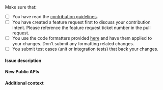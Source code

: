 <!-- First of all: Have you checked the docs, GitHub issues whether someone else has already reported your issue? -->

Make sure that:

- [ ] You have read the [contribution guidelines](https://github.com/HuaweiCloudDeveloper/gaussdb-r2dbc/blob/main/.github/CONTRIBUTING.adoc).
- [ ] You have created a feature request first to discuss your contribution intent. Please reference the feature request ticket number in the pull request.
- [ ] You use the code formatters provided [here](https://github.com/HuaweiCloudDeveloper/r2dbc-gaussdb/blob/master/intellij-style.xml) and have them applied to your changes. Don't submit any formatting related changes.
- [ ] You submit test cases (unit or integration tests) that back your changes.

#### Issue description

<!-- A clear and concise description of the issue or link to a GitHub issue #.-->
 
#### New Public APIs

<!--- List any new public APIs added with this Fix. --->

#### Additional context

<!-- Add any other context about the problem here. Do not add code as screenshots. -->
